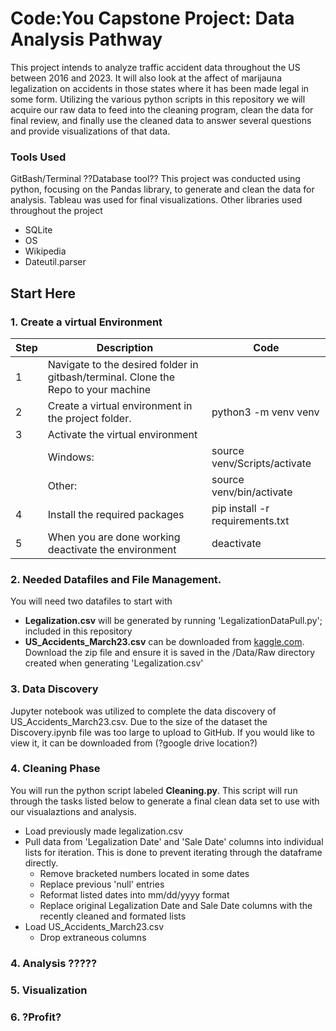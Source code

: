 # Code:You Capstone Project: Data Analysis Pathway
This project intends to analyze traffic accident data throughout the US between 2016 and 2023. It will also look at the affect of marijauna legalization on accidents in those states where it has been made legal in some form. Utilizing the various python scripts in this repository we will acquire our raw data to feed into the cleaning program, clean the data for final review, and finally use the cleaned data to answer several questions and provide visualizations of that data.

### Tools Used

GitBash/Terminal
??Database tool??
This project was conducted using python, focusing on the Pandas library, to generate and clean the data for analysis. Tableau was used for final visualizations. 
Other libraries used throughout the project
 - SQLite
 - OS
 - Wikipedia
 - Dateutil.parser

## Start Here

### 1. Create a virtual Environment
| Step | Description | Code | 
| ---- | ----------- | ---- | 
| 1    | Navigate to the desired folder in gitbash/terminal. Clone the Repo to your machine   |     |
|2     | Create a virtual environment in the project folder. | python3 -m venv venv |
|3     | Activate the virtual environment |  |
|  | Windows: | source venv/Scripts/activate |
|  | Other: | source venv/bin/activate |
| 4    | Install the required packages | pip install -r requirements.txt |
| 5    | When you are done working deactivate the environment | deactivate |

### 2. Needed Datafiles and File Management.
You will need two datafiles to start with  
 - **Legalization.csv** will be generated by running 'LegalizationDataPull.py';  included in this repository  
 - **US_Accidents_March23.csv** can be downloaded from [kaggle.com](https://www.kaggle.com/datasets/sobhanmoosavi/us-accidents). Download the zip file and ensure it is saved in the /Data/Raw directory created when generating 'Legalization.csv'

### 3. Data Discovery
Jupyter notebook was utilized to complete the data discovery of US_Accidents_March23.csv. Due to the size of the dataset the Discovery.ipynb file was too large to upload to GitHub. If you would like to view it, it can be downloaded from (?google drive location?)

### 4. Cleaning Phase
You will run the python script labeled **Cleaning.py**. This script will run through the tasks listed below to generate a final clean data set to use with our visualaztions and analysis.
- Load previously made legalization.csv 
- Pull data from 'Legalization Date' and 'Sale Date' columns into individual lists for iteration. This is done to prevent iterating through the dataframe directly. 
    - Remove bracketed numbers located in some dates
    - Replace previous 'null' entries
    - Reformat listed dates into mm/dd/yyyy format
    - Replace original Legalization Date and Sale Date columns with the recently cleaned and formated lists
- Load US_Accidents_March23.csv 
    - Drop extraneous columns

### 4. Analysis ?????

### 5. Visualization

### 6. ?Profit?